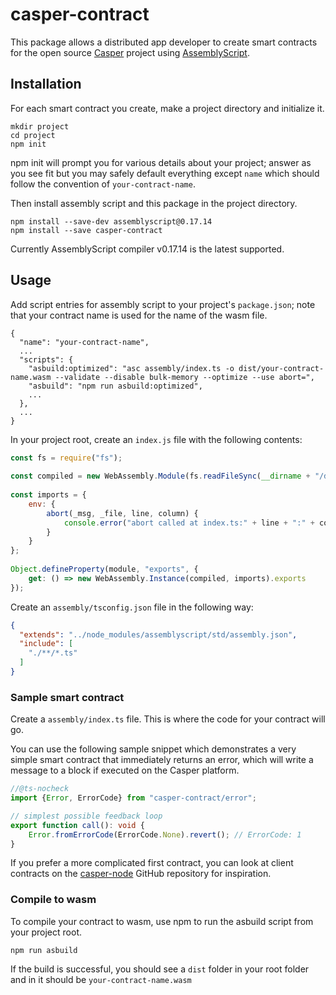 # casper-contract

This package allows a distributed app developer to create smart contracts
for the open source [Casper](https://github.com/casper-network/casper-node) project using [AssemblyScript](https://www.npmjs.com/package/assemblyscript).

## Installation
For each smart contract you create, make a project directory and initialize it.
```
mkdir project
cd project
npm init
```

npm init will prompt you for various details about your project;
answer as you see fit but you may safely default everything except `name` which should follow the convention of
`your-contract-name`.

Then install assembly script and this package in the project directory.

```
npm install --save-dev assemblyscript@0.17.14
npm install --save casper-contract
```

Currently AssemblyScript compiler v0.17.14 is the latest supported.

## Usage
Add script entries for assembly script to your project's `package.json`; note that your contract name is used
for the name of the wasm file.
```
{
  "name": "your-contract-name",
  ...
  "scripts": {
    "asbuild:optimized": "asc assembly/index.ts -o dist/your-contract-name.wasm --validate --disable bulk-memory --optimize --use abort=",
    "asbuild": "npm run asbuild:optimized",
    ...
  },
  ...
}
```
In your project root, create an `index.js` file with the following contents:
```js
const fs = require("fs");
​
const compiled = new WebAssembly.Module(fs.readFileSync(__dirname + "/dist/your-contract-name.wasm"));
​
const imports = {
    env: {
        abort(_msg, _file, line, column) {
            console.error("abort called at index.ts:" + line + ":" + column);
        }
    }
};
​
Object.defineProperty(module, "exports", {
    get: () => new WebAssembly.Instance(compiled, imports).exports
});
```

Create an `assembly/tsconfig.json` file in the following way:
```json
{
  "extends": "../node_modules/assemblyscript/std/assembly.json",
  "include": [
    "./**/*.ts"
  ]
}
```

### Sample smart contract
Create a `assembly/index.ts` file. This is where the code for your contract will go.

You can use the following sample snippet which demonstrates a very simple smart contract that immediately returns an error, which will write a message to a block if executed on the Casper platform.

```typescript
//@ts-nocheck
import {Error, ErrorCode} from "casper-contract/error";

// simplest possible feedback loop
export function call(): void {
    Error.fromErrorCode(ErrorCode.None).revert(); // ErrorCode: 1
}
```
If you prefer a more complicated first contract, you can look at client contracts on the [casper-node](https://github.com/casper-network/casper-node/tree/dev/smart_contracts/contracts_as/client) GitHub repository for inspiration.

### Compile to wasm
To compile your contract to wasm, use npm to run the asbuild script from your project root.
```
npm run asbuild
```
If the build is successful, you should see a `dist` folder in your root folder and in it
should be `your-contract-name.wasm`
